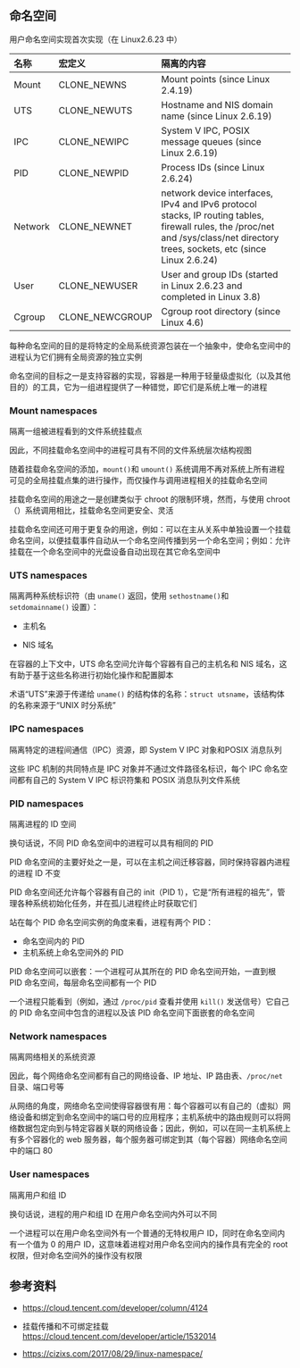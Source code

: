 

## 命名空间

用户命名空间实现首次实现（在 Linux2.6.23 中）

| 名称    | 宏定义          | 隔离的内容                                                   |
| :------ | :-------------- | :----------------------------------------------------------- |
| Mount   | CLONE_NEWNS     | Mount points (since Linux 2.4.19)                            |
| UTS     | CLONE_NEWUTS    | Hostname and NIS domain name (since Linux 2.6.19)            |
| IPC     | CLONE_NEWIPC    | System V IPC, POSIX message queues (since Linux 2.6.19)      |
| PID     | CLONE_NEWPID    | Process IDs (since Linux 2.6.24)                             |
| Network | CLONE_NEWNET    | network device interfaces, IPv4 and IPv6 protocol stacks, IP routing tables, firewall rules, the /proc/net and /sys/class/net directory trees, sockets, etc (since Linux 2.6.24) |
| User    | CLONE_NEWUSER   | User and group IDs (started in Linux 2.6.23 and completed in Linux 3.8) |
| Cgroup  | CLONE_NEWCGROUP | Cgroup root directory (since Linux 4.6)                      |

每种命名空间的目的是将特定的全局系统资源包装在一个抽象中，使命名空间中的进程认为它们拥有全局资源的独立实例

命名空间的目标之一是支持容器的实现，容器是一种用于轻量级虚拟化（以及其他目的）的工具，它为一组进程提供了一种错觉，即它们是系统上唯一的进程

### Mount namespaces

隔离一组被进程看到的文件系统挂载点

因此，不同挂载命名空间中的进程可具有不同的文件系统层次结构视图

随着挂载命名空间的添加，`mount()`和 `umount()` 系统调用不再对系统上所有进程可见的全局挂载点集的进行操作，而仅操作与调用进程相关的挂载命名空间

挂载命名空间的用途之一是创建类似于 chroot 的限制环境，然而，与使用 chroot（）系统调用相比，挂载命名空间更安全、灵活

挂载命名空间还可用于更复杂的用途，例如：可以在主从关系中单独设置一个挂载命名空间，以便挂载事件自动从一个命名空间传播到另一个命名空间；例如：允许挂载在一个命名空间中的光盘设备自动出现在其它命名空间中

### UTS namespaces

隔离两种系统标识符（由 `uname()` 返回，使用 `sethostname()`和 `setdomainname()` 设置）：

- 主机名

- NIS 域名

在容器的上下文中，UTS 命名空间允许每个容器有自己的主机名和 NIS 域名，这有助于基于这些名称进行初始化操作和配置脚本

术语“UTS”来源于传递给 `uname()` 的结构体的名称：`struct utsname`，该结构体的名称来源于“UNIX 时分系统”

### IPC namespaces

隔离特定的进程间通信（IPC）资源，即 System V IPC 对象和POSIX 消息队列

这些 IPC 机制的共同特点是 IPC 对象并不通过文件路径名标识，每个 IPC 命名空间都有自己的 System V IPC 标识符集和 POSIX 消息队列文件系统

### PID namespaces

隔离进程的 ID 空间

换句话说，不同 PID 命名空间中的进程可以具有相同的 PID

PID 命名空间的主要好处之一是，可以在主机之间迁移容器，同时保持容器内进程的进程 ID 不变

PID 命名空间还允许每个容器有自己的 init（PID 1），它是“所有进程的祖先”，管理各种系统初始化任务，并在孤儿进程终止时获取它们

站在每个 PID 命名空间实例的角度来看，进程有两个 PID：

- 命名空间内的 PID 
- 主机系统上命名空间外的 PID

PID 命名空间可以嵌套：一个进程可从其所在的 PID 命名空间开始，一直到根 PID 命名空间，每层命名空间都有一个 PID

一个进程只能看到（例如，通过 `/proc/pid` 查看并使用 `kill()` 发送信号）它自己的 PID 命名空间中包含的进程以及该 PID 命名空间下面嵌套的命名空间

### Network namespaces 

隔离网络相关的系统资源

因此，每个网络命名空间都有自己的网络设备、IP 地址、IP 路由表、`/proc/net` 目录、端口号等

从网络的角度，网络命名空间使得容器很有用：每个容器可以有自己的（虚拟）网络设备和绑定到命名空间中的端口号的应用程序；主机系统中的路由规则可以将网络数据包定向到与特定容器关联的网络设备；因此，例如，可以在同一主机系统上有多个容器化的 web 服务器，每个服务器可绑定到其（每个容器）网络命名空间中的端口 80

### User namespaces

隔离用户和组 ID

换句话说，进程的用户和组 ID 在用户命名空间内外可以不同

一个进程可以在用户命名空间外有一个普通的无特权用户 ID，同时在命名空间内有一个值为 0 的用户 ID，这意味着进程对用户命名空间内的操作具有完全的 root 权限，但对命名空间外的操作没有权限

## 参考资料

- <https://cloud.tencent.com/developer/column/4124>

- 挂载传播和不可绑定挂载 <https://cloud.tencent.com/developer/article/1532014>

- <https://cizixs.com/2017/08/29/linux-namespace/>